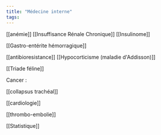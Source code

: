 ```yaml
---
title: "Médecine interne"
tags:
---
```


[[anémie]]
[[Insuffisance Rénale Chronique]]
[[Insulinome]]

[[Gastro-entérite hémorragique]]


[[antibioresistance]]
[[Hypocorticisme (maladie d'Addisson)]]


[[Triade féline]]


Cancer :

[[collapsus trachéal]]

[[cardiologie]]

[[thrombo-embolie]]



[[Statistique]]